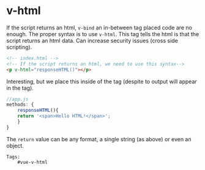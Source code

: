 # v-html

If the script returns an html, `v-bind` an in-between tag placed code are no enough. The proper syntax is to use `v-html`. This tag tells the html is that the script returns an html data. Can increase security issues (cross side scripting).
 
```html
<!-- index.html --> 
<!-- If the script returns an html, we need to use this syntax-->
<p v-html="responseHTML()"></p>
```

Interesting, but we place this inside of the tag (despite to output will appear in the tag).


```javascript
//app.js
methods: {
    responseHTML(){
    return '<span>Hello HTML!</span>';
    }
}
```

The `return` value can be any format, a single string (as above) or even an object.


    Tags:
        #vue-v-html
